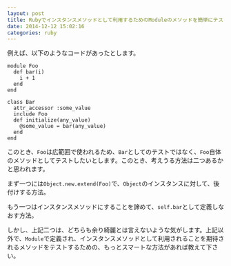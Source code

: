 ```yaml
---
layout: post
title: Rubyでインスタンスメソッドとして利用するためのModuleのメソッドを簡単にテストする方法
date: 2014-12-12 15:02:16
categories: ruby
---
```

<p>例えば、以下のようなコードがあったとします。</p>

<pre><code>module Foo
  def bar(i)
    i + 1
  end
end

class Bar
  attr_accessor :some_value
  include Foo
  def initialize(any_value)
    @some_value = bar(any_value)
  end
end
</code></pre>

<p>このとき、<code>Foo</code>は広範囲で使われるため、<code>Bar</code>としてのテストではなく、<code>Foo</code>自体のメソッドとしてテストしたいとします。このとき、考えうる方法は二つあるかと思われます。</p>

<p>まず一つには<code>Object.new.extend(Foo)</code>で、<code>Object</code>のインスタンスに対して、後付けする方法。</p>

<p>もう一つはインスタンスメソッドにすることを諦めて、<code>self.bar</code>として定義しなおす方法。</p>

<p>しかし、上記二つは、どちらも余り綺麗とは言えないような気がします。上記以外で、<code>Module</code>で定義され、インスタンスメソッドとして利用されることを期待されるメソッドをテストするための、もっとスマートな方法があれば教えて下さい。</p>
